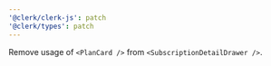 ```yaml
---
'@clerk/clerk-js': patch
'@clerk/types': patch
---
```


Remove usage of `<PlanCard />` from `<SubscriptionDetailDrawer />`.
